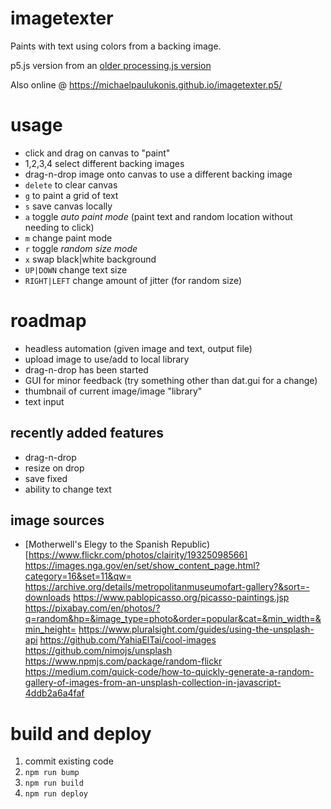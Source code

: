 # imagetexter
Paints with text using colors from a backing image.

p5.js version from an [older processing.js version](https://github.com/MichaelPaulukonis/processing/tree/master/2014/ImageTexter)

Also online @ https://michaelpaulukonis.github.io/imagetexter.p5/

# usage
 - click and drag on canvas to "paint"
 - 1,2,3,4 select different backing images
 - drag-n-drop image onto canvas to use a different backing image
 - `delete` to clear canvas
 - `g` to paint a grid of text
 - `s` save canvas locally
 - `a` toggle _auto paint mode_ (paint text and random location without needing to click)
 - `m` change paint mode
 - `r` toggle _random size mode_
 - `x` swap black|white background
 - `UP|DOWN` change text size
 - `RIGHT|LEFT` change amount of jitter (for random size)

# roadmap
 - headless automation (given image and text, output file)
 - upload image to use/add to local library
  - drag-n-drop has been started
 - GUI for minor feedback (try something other than dat.gui for a change)
  - thumbnail of current image/image "library"
  - text input


## recently added features
 - drag-n-drop
 - resize on drop
 - save fixed
 - ability to change text

## image sources
  - [Motherwell's Elegy to the Spanish Republic)[https://www.flickr.com/photos/clairity/19325098566]
https://images.nga.gov/en/set/show_content_page.html?category=16&set=11&qw=
https://archive.org/details/metropolitanmuseumofart-gallery?&sort=-downloads
https://www.pablopicasso.org/picasso-paintings.jsp
https://pixabay.com/en/photos/?q=random&hp=&image_type=photo&order=popular&cat=&min_width=&min_height=
https://www.pluralsight.com/guides/using-the-unsplash-api
https://github.com/YahiaElTai/cool-images
https://github.com/nimojs/unsplash
https://www.npmjs.com/package/random-flickr
https://medium.com/quick-code/how-to-quickly-generate-a-random-gallery-of-images-from-an-unsplash-collection-in-javascript-4ddb2a6a4faf


# build and deploy
1. commit existing code
1. `npm run bump`
1. `npm run build`
1. `npm run deploy`


